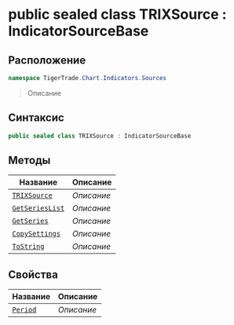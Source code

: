 
# public sealed class TRIXSource : IndicatorSourceBase
## Расположение
```csharp
namespace TigerTrade.Chart.Indicators.Sources
```



> Описание

## Синтаксис
```csharp
public sealed class TRIXSource : IndicatorSourceBase
```


## Методы
| Название | Описание |
| --- | --- |
| [`TRIXSource`](./TRIXSource.cs/Методы/TRIXSource.md) | *Описание* |
| [`GetSeriesList`](./TRIXSource.cs/Методы/GetSeriesList.md) | *Описание* |
| [`GetSeries`](./TRIXSource.cs/Методы/GetSeries.md) | *Описание* |
| [`CopySettings`](./TRIXSource.cs/Методы/CopySettings.md) | *Описание* |
| [`ToString`](./TRIXSource.cs/Методы/ToString.md) | *Описание* |

## Свойства
| Название | Описание |
| --- | --- |
| [`Period`](./TRIXSource.cs/Свойства/Period.md) | *Описание* |



